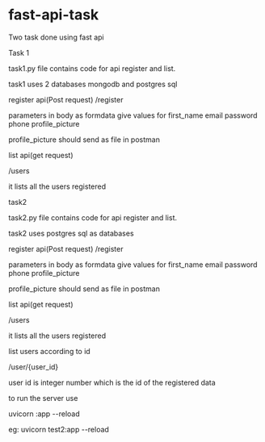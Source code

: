 # fast-api-task
Two task done using fast api

Task 1

task1.py file contains code for api register and list.

task1 uses 2 databases mongodb and postgres sql

register api(Post request)
/register

parameters 
in body as formdata give values for 
first_name
email
password
phone
profile_picture

profile_picture should send as file in postman

list api(get request)

/users

it lists all the users registered

task2

task2.py file contains code for api register and list.

task2 uses postgres sql as databases  

register api(Post request)
/register

parameters 
in body as formdata give values for 
first_name
email
password
phone
profile_picture

profile_picture should send as file in postman

list api(get request)

/users

it lists all the users registered


list users according to id

/user/{user_id}


user id is integer number which is the id of the registered data



to run the server 
use

uvicorn <filename>:app --reload

eg: uvicorn test2:app --reload